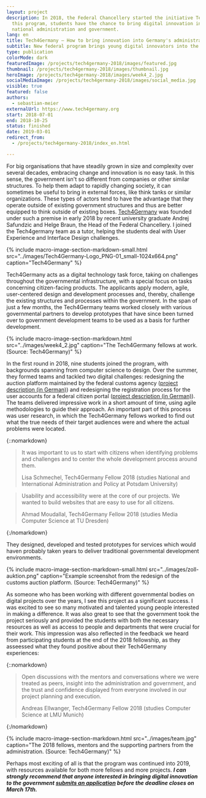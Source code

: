 ```yaml
---
layout: project
description: In 2018, the Federal Chancellery started the initiative Tech4Germany. Through
  this program, students have the chance to bring digital innovation into the
  national administration and government.
lang: en
title: Tech4Germany — How to bring innovation into Germany's administration
subtitle: New federal program brings young digital innovators into the administration.
type: publication
colorMode: dark
featuredImage: /projects/tech4germany-2018/images/featured.jpg
thumbnail: /projects/tech4germany-2018/images/thumbnail.jpg
heroImage: /projects/tech4germany-2018/images/week4_2.jpg
socialMediaImage: /projects/tech4germany-2018/images/social_media.jpg
visible: true
featured: false
authors:
  - sebastian-meier
externalUrl: https://www.tech4germany.org
start: 2018-07-01
end: 2018-10-25
status: finished
date: 2019-03-01
redirect_from:
  - /projects/tech4germany-2018/index_en.html

---
```


For big organisations that have steadily grown in size and complexity over several decades, embracing change and innovation is no easy task. In this sense, the government isn't so different from companies or other similar structures. To help them adapt to rapidly changing society, it can sometimes be useful to bring in external forces, like think tanks or similar organizations. These types of actors tend to have the advantage that they operate outside of existing government structures and thus are better equipped to think outside of existing boxes. <a href="https://www.tech4germany.org/">Tech4Germany</a> was founded under such a premise in early 2018 by recent university graduate Andrej Safundzic and Helge Braun, the Head of the Federal Chancellery. I joined the Tech4germany team as a tutor, helping the students deal with User Experience and Interface Design challenges.

{% include macro-image-section-markdown-small.html src="../images/Tech4Germany-Logo_PNG-01_small-1024x664.png" caption="Tech4Germany" %}

Tech4Germany acts as a digital technology task force, taking on challenges throughout the governmental infrastructure, with a special focus on tasks concerning citizen-facing products. The applicants apply modern, agile, user-centered design and development processes and, thereby, challenge the existing structures and processes within the government. In the span of just a few months, the Tech4Germany teams worked closely with various governmental partners to develop prototypes that have since been turned over to government development teams to be used as a basis for further development.

{% include macro-image-section-markdown.html src="../images/week4_2.jpg" caption="The Tech4Germany fellows at work. (Source: Tech4Germany)" %}

In the first round in 2018, nine students joined the program, with backgrounds spanning from computer science to design. Over the summer, they formed teams and tackled two digital challenges: redesigning the auction platform maintained by the federal customs agency (<a href="https://www.tech4germany.org/zoll2018/">project description (in German)</a>) and redesigning the registration process for the user accounts for a federal citizen portal (<a href="https://www.tech4germany.org/nutzerkonto2018/">project description (in German)</a>). The teams delivered impressive work in a short amount of time, using agile methodologies to guide their approach. An important part of this process was user research, in which the Tech4Germany fellows worked to find out what the true needs of their target audiences were and where the actual problems were located.

{::nomarkdown}
<blockquote>
  <p>It was important to us to start with citizens when identifying problems and challenges and to center the whole development process around them.</p>
  <p class="author">Lisa Schmechel, Tech4Germany Fellow 2018 (studies National and International Administration and Policy at Potsdam University)</p>
</blockquote>

<blockquote>
  <p>Usability and accessibility were at the core of our projects. We wanted to build websites that are easy to use for all citizens.</p>
  <p class="author">Ahmad Moudallal, Tech4Germany Fellow 2018 (studies Media Computer Science at TU Dresden)</p>
</blockquote>
{:/nomarkdown}

They designed, developed and tested prototypes for services which would haven probably taken years to deliver <ins></ins> traditional governmental development environments.

{% include macro-image-section-markdown-small.html src="../images/zoll-auktion.png" caption="Example screenshot from the redesign of the customs auction platform. (Source: Tech4Germany)" %}

As someone who has been working with different governmental bodies on digital projects over the years, I see this project as a significant success. I was excited to see so many motivated and talented young people interested in making a difference. It was also great to see that the government took the project seriously and provided the students with both the necessary resources as well as access to people and departments that were crucial for their work. This impression was also reflected in the feedback we heard from participating students at the end of the 2018 fellowship, as they asseessed what they found positive about their Tech4Germany experiences:

{::nomarkdown}
<blockquote>
    <p>Open discussions with the mentors and conversations where we were treated as peers, insight into the administration and government, and the trust and confidence displayed from everyone involved in our project planning and execution.</p>
    <p class="author">Andreas Ellwanger, Tech4Germany Fellow 2018 (studies Computer Science at LMU Munich)</p>
</blockquote>
{:/nomarkdown}

{% include macro-image-section-markdown.html src="../images/team.jpg" caption="The 2018 fellows, mentors and the supporting partners from the administration. (Source: Tech4Germany)" %}

Perhaps most exciting of all is that the program was continued into 2019, with resources available for both more fellows and more projects. <strong><i>I can strongly recommend that anyone interested in bringing digital innovation to the government <a href="https://www.tech4germany.org/bewerbung/">submits an application</a> before the deadline closes on March 17th.</i></strong>
